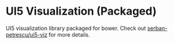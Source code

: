 # UI5 Visualization (Packaged)
UI5 visualization library packaged for bower.
Check out [serban-petrescu/ui5-viz](https://github.com/serban-petrescu/ui5-viz) for more details.